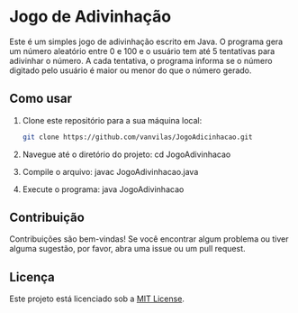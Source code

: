 # Jogo de Adivinhação

Este é um simples jogo de adivinhação escrito em Java. O programa gera um número aleatório entre 0 e 100 e o usuário tem até 5 tentativas para adivinhar o número. A cada tentativa, o programa informa se o número digitado pelo usuário é maior ou menor do que o número gerado.

## Como usar

1. Clone este repositório para a sua máquina local:
   ```bash
   git clone https://github.com/vanvilas/JogoAdicinhacao.git

2. Navegue até o diretório do projeto:
   cd JogoAdivinhacao

3. Compile o arquivo:
   javac JogoAdivinhacao.java

4. Execute o programa:
   java JogoAdivinhacao



## Contribuição

Contribuições são bem-vindas! Se você encontrar algum problema ou tiver alguma sugestão, por favor, abra uma issue ou um pull request.

## Licença

 Este projeto está licenciado sob a [MIT License](LICENSE).
